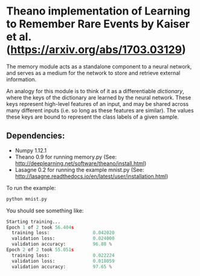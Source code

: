 # Theano implementation of Learning to Remember Rare Events by Kaiser et al. (https://arxiv.org/abs/1703.03129)

The memory module acts as a standalone component to a neural network, and serves as a medium for the network to store and retrieve external information. 

An analogy for this module is to think of it as a differentiable *dictionary*, where the keys of the dictionary are learned by the neural network. These keys represent high-level features of an input, and may be shared across many different inputs (i.e. so long as these features are similar). The values these keys are bound to represent the class labels of a given sample. 

## Dependencies:
* Numpy 1.12.1
* Theano 0.9 for running memory.py (See: http://deeplearning.net/software/theano/install.html)
* Lasagne 0.2 for running the example mnist.py (See: http://lasagne.readthedocs.io/en/latest/user/installation.html)

To run the example:

```python
python mnist.py
```

You should see something like:

```python
Starting training...
Epoch 1 of 2 took 56.404s
  training loss:                0.042020
  validation loss:              0.024000
  validation accuracy:          96.88 %
Epoch 2 of 2 took 55.051s
  training loss:                0.022224
  validation loss:              0.018059
  validation accuracy:          97.65 %
```
